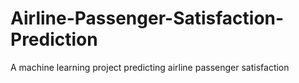 # Airline-Passenger-Satisfaction-Prediction
A machine learning project predicting airline passenger satisfaction
